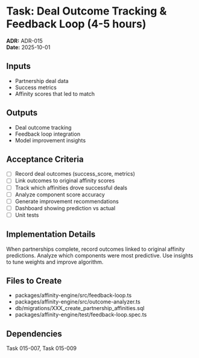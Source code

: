 # Task: Deal Outcome Tracking & Feedback Loop (4-5 hours)
**ADR:** ADR-015  
**Date:** 2025-10-01

## Inputs
- Partnership deal data
- Success metrics
- Affinity scores that led to match

## Outputs
- Deal outcome tracking
- Feedback loop integration
- Model improvement insights

## Acceptance Criteria
- [ ] Record deal outcomes (success_score, metrics)
- [ ] Link outcomes to original affinity scores
- [ ] Track which affinities drove successful deals
- [ ] Analyze component score accuracy
- [ ] Generate improvement recommendations
- [ ] Dashboard showing prediction vs actual
- [ ] Unit tests

## Implementation Details
When partnerships complete, record outcomes linked to original affinity predictions. Analyze which components were most predictive. Use insights to tune weights and improve algorithm.

## Files to Create
- packages/affinity-engine/src/feedback-loop.ts
- packages/affinity-engine/src/outcome-analyzer.ts
- db/migrations/XXX_create_partnership_affinities.sql
- packages/affinity-engine/test/feedback-loop.spec.ts

## Dependencies
Task 015-007, Task 015-009